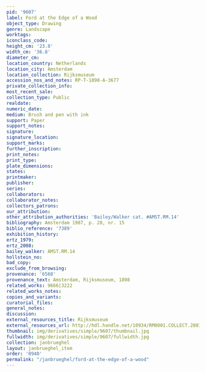```yaml
---
pid: '9607'
label: Ford at the Edge of a Wood
object_type: Drawing
genre: Landscape
worktags:
iconclass_code:
height_cm: '23.8'
width_cm: '36.8'
diameter_cm:
location_country: Netherlands
location_city: Amsterdam
location_collection: Rijksmuseum
accession_nos_and_notes: RP-T-1898-A-3677
private_collection_info:
most_recent_sale:
collection_type: Public
realdate:
numeric_date:
medium: Brush and pen with ink
support: Paper
support_notes:
signature:
signature_location:
support_marks:
further_inscription:
print_notes:
print_type:
plate_dimensions:
states:
printmaker:
publisher:
series:
collaborators:
collaborator_notes:
collectors_patrons:
our_attribution:
other_attribution_authorities: 'Bailey/Walker cat. #AMST.RM.14'
bibliography: Amsterdam 1987, p. 28, nr. 15
biblio_reference: '7389'
exhibition_history:
ertz_1979:
ertz_2008:
bailey_walker: AMST.RM.14
hollstein_no:
bad_copy:
exclude_from_browsing:
provenance: '6568'
provenance_text: Amsterdam, Rijksmuseum, 1898
related_works: 9666|3222
related_works_notes:
copies_and_variants:
curatorial_files:
general_notes:
discussion:
external_resources_title: Rijksmuseum
external_resources_url: http://hdl.handle.net/10934/RM0001.COLLECT.28015
thumbnail: img/derivatives/simple/9607/thumbnail.jpg
fullwidth: img/derivatives/simple/9607/fullwidth.jpg
collection: janbrueghel
layout: janbrueghel_item
order: '0940'
permalink: "/janbrueghel/ford-at-the-edge-of-a-wood"
---
```

